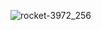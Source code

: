 
![rocket-3972_256](https://github.com/user-attachments/assets/c914806d-4256-45c0-acb0-846bc5dc690e)
